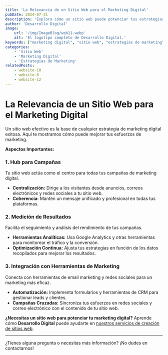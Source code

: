 ```yaml
---
title: 'La Relevancia de un Sitio Web para el Marketing Digital'
pubDate: 2024-07-31
description: 'Explora cómo un sitio web puede potenciar tus estrategias de marketing digital y mejorar tus resultados.'
author: 'Desarrollo Digital'
image:
    url: '/img/ImageBlog/web11.webp'
    alt: 'El logotipo completo de Desarrollo Digital.'
keywords: ["marketing digital", "sitio web", "estrategias de marketing", "optimización"]
categories:
    - 'Sitio Web'
    - 'Marketing Digital'
    - 'Estrategias de Marketing'
relatedPosts: 
    - website-10
    - website-8
    - website-12
---
```


# La Relevancia de un Sitio Web para el Marketing Digital

Un sitio web efectivo es la base de cualquier estrategia de marketing digital exitosa. Aquí te mostramos cómo puede mejorar tus esfuerzos de marketing.

**Aspectos Importantes:**

### 1. **Hub para Campañas**

Tu sitio web actúa como el centro para todas tus campañas de marketing digital.

- **Centralización:** Dirige a los visitantes desde anuncios, correos electrónicos y redes sociales a tu sitio web.
- **Coherencia:** Mantén un mensaje unificado y profesional en todas tus plataformas.

### 2. **Medición de Resultados**

Facilita el seguimiento y análisis del rendimiento de tus campañas.

- **Herramientas Analíticas:** Usa Google Analytics y otras herramientas para monitorear el tráfico y la conversión.
- **Optimización Continua:** Ajusta tus estrategias en función de los datos recopilados para mejorar los resultados.

### 3. **Integración con Herramientas de Marketing**

Conecta con herramientas de email marketing y redes sociales para un marketing más eficaz.

- **Automatización:** Implementa formularios y herramientas de CRM para gestionar leads y clientes.
- **Campañas Cruzadas:** Sincroniza tus esfuerzos en redes sociales y correo electrónico con el contenido de tu sitio web.

**¿Necesitas un sitio web para potenciar tu marketing digital?** Aprende cómo **Desarrollo Digital** puede ayudarte en [nuestros servicios de creación de sitios web](https://desarrollo-digital.com/servicios/website/).

---

¿Tienes alguna pregunta o necesitas más información? ¡No dudes en contactarnos!
